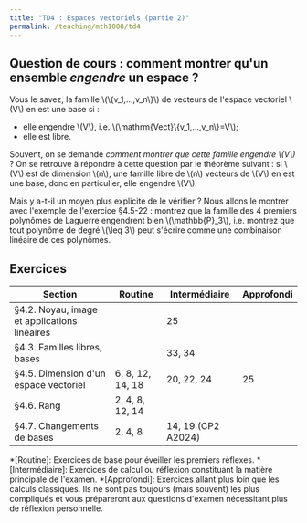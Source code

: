 ```yaml
---
title: "TD4 : Espaces vectoriels (partie 2)"
permalink: /teaching/mth1008/td4
---
```


## Question de cours : comment montrer qu'un ensemble *engendre* un espace ?

Vous le savez, la famille \\(\\{v_1,...,v_n\\}\\) de vecteurs de l'espace vectoriel \\(V\\) en est une base si :
- elle engendre \\(V\\), i.e. \\(\mathrm{Vect}\\{v_1,...,v_n\\}=V\\);
- elle est libre.

Souvent, on se demande *comment montrer que cette famille engendre \\(V\\)* ? On se retrouve à répondre à cette question par le théorème suivant : si \\(V\\) est de dimension \\(n\\), une famille libre de \\(n\\) vecteurs de \\(V\\) en est une base, donc en particulier, elle engendre \\(V\\).

Mais y a-t-il un moyen plus explicite de le vérifier ? Nous allons le montrer avec l'exemple de l'exercice §4.5-22 : montrez que la famille des 4 premiers polynômes de Laguerre engendrent bien \\(\mathbb{P}_3\\), i.e. montrez que tout polynôme de degré \\(\leq 3\\) peut s'écrire comme une combinaison linéaire de ces polynômes.

## Exercices

| Section                                      | Routine          | Intermédiaire      | Approfondi |
| -------------------------------------------- | ---------------- | ------------------ | ---------- |
| §4.2. Noyau, image et applications linéaires |                  | 25                 |            |
| §4.3. Familles libres, bases                 |                  | 33, 34             |            |
| §4.5. Dimension d'un espace vectoriel        | 6, 8, 12, 14, 18 | 20, 22, 24         | 25         |
| §4.6. Rang                                   | 2, 4, 8, 12, 14  |                    |            |
| §4.7. Changements de bases                   | 2, 4, 8          | 14, 19 (CP2 A2024) |            |

*[Routine]: Exercices de base pour éveiller les premiers réflexes.
*[Intermédiaire]: Exercices de calcul ou réflexion constituant la matière principale de l'examen.
*[Approfondi]: Exercices allant plus loin que les calculs classiques. Ils ne sont pas toujours (mais souvent) les plus compliqués et vous prépareront aux questions d'examen nécessitant plus de réflexion personnelle.
